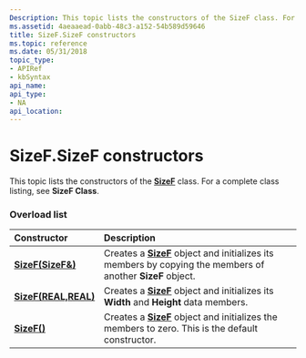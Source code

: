 ```yaml
---
Description: This topic lists the constructors of the SizeF class. For a complete class listing, see SizeF Class.
ms.assetid: 4aeaaead-0abb-48c3-a152-54b589d59646
title: SizeF.SizeF constructors
ms.topic: reference
ms.date: 05/31/2018
topic_type: 
- APIRef
- kbSyntax
api_name: 
api_type: 
- NA
api_location: 
---
```


# SizeF.SizeF constructors

This topic lists the constructors of the [**SizeF**](/windows/desktop/api/gdiplustypes/nl-gdiplustypes-sizef) class. For a complete class listing, see **SizeF Class**.

### Overload list



| Constructor                                                          | Description                                                                                                                                             |
|:---------------------------------------------------------------------|:--------------------------------------------------------------------------------------------------------------------------------------------------------|
| [**SizeF(SizeF&)**](https://msdn.microsoft.com/en-us/library/ms534746(v=VS.85).aspx)            | Creates a [**SizeF**](/windows/desktop/api/gdiplustypes/nl-gdiplustypes-sizef) object and initializes its members by copying the members of another **SizeF** object.<br/> |
| [**SizeF(REAL,REAL)**](https://msdn.microsoft.com/en-us/library/ms534745(v=VS.85).aspx) | Creates a [**SizeF**](/windows/desktop/api/gdiplustypes/nl-gdiplustypes-sizef) object and initializes its **Width** and **Height** data members.<br/>                      |
| [**SizeF()**](https://msdn.microsoft.com/en-us/library/ms534744(v=VS.85).aspx)                       | Creates a [**SizeF**](/windows/desktop/api/gdiplustypes/nl-gdiplustypes-sizef) object and initializes the members to zero. This is the default constructor.<br/>           |



 

 




